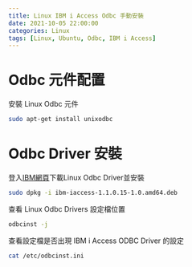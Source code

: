 ```yaml
---
title: Linux IBM i Access Odbc 手動安裝
date: 2021-10-05 22:00:00
categories: Linux
tags: [Linux, Ubuntu, Odbc, IBM i Access]
---
```


# Odbc 元件配置
安裝 Linux Odbc 元件
```bash
sudo apt-get install unixodbc
```

<!--more-->

# Odbc Driver 安裝
登入[IBM網頁](https://www.ibm.com/support/pages/ibm-i-access-client-solutions)下載Linux Odbc Driver並安裝
```bash
sudo dpkg -i ibm-iaccess-1.1.0.15-1.0.amd64.deb
```

查看 Linux Odbc Drivers 設定檔位置
```bash
odbcinst -j
```

查看設定檔是否出現 IBM i Access ODBC Driver 的設定
```bash
cat /etc/odbcinst.ini
```